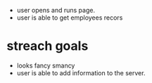 



- user opens and runs page.
- user is able to get employees recors


# streach goals
- looks fancy smancy
- user is able to add information to the server.



